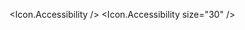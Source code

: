 <script>
  import * as Icon from 'svelte-radix';
</script>

<Icon.Accessibility />
<Icon.Accessibility size="30" />
